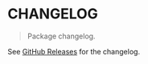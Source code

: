 # CHANGELOG

> Package changelog.

See [GitHub Releases](https://github.com/stdlib-js/string-base-percent-encode/releases) for the changelog.